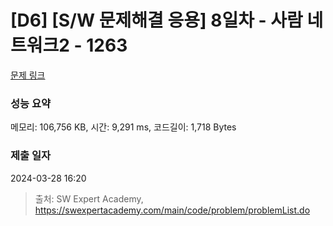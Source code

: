 # [D6] [S/W 문제해결 응용] 8일차 - 사람 네트워크2 - 1263 

[문제 링크](https://swexpertacademy.com/main/code/problem/problemDetail.do?contestProbId=AV18P2B6Iu8CFAZN) 

### 성능 요약

메모리: 106,756 KB, 시간: 9,291 ms, 코드길이: 1,718 Bytes

### 제출 일자

2024-03-28 16:20



> 출처: SW Expert Academy, https://swexpertacademy.com/main/code/problem/problemList.do